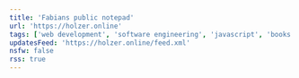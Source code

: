 ```yaml
---
title: 'Fabians public notepad'
url: 'https://holzer.online'
tags: ['web development', 'software engineering', 'javascript', 'books']
updatesFeed: 'https://holzer.online/feed.xml'
nsfw: false
rss: true
---
```

